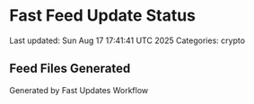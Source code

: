 # Fast Feed Update Status
Last updated: Sun Aug 17 17:41:41 UTC 2025
Categories: crypto

## Feed Files Generated

Generated by Fast Updates Workflow
